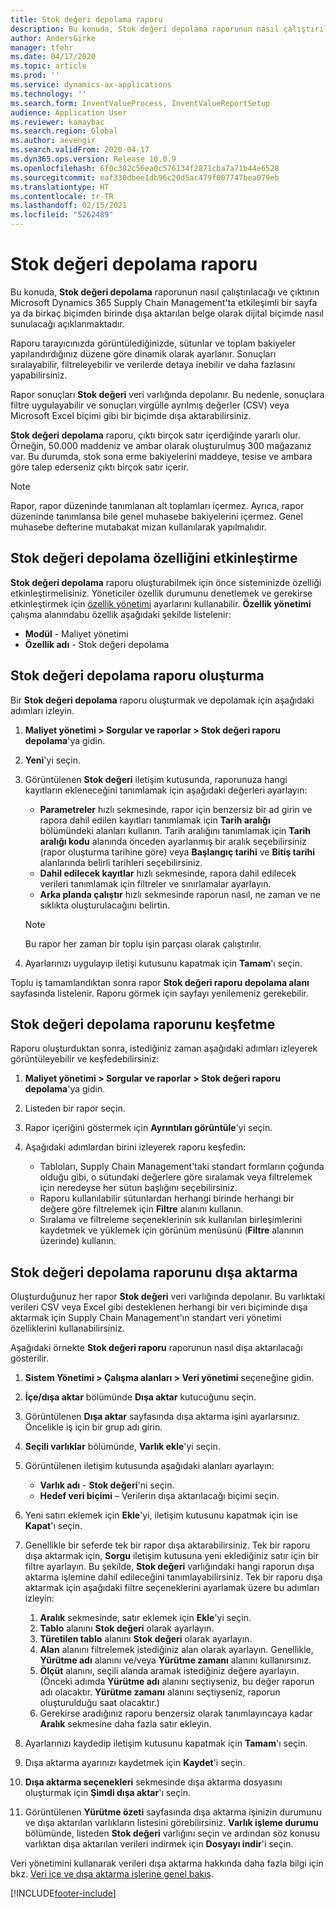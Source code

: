 ```yaml
---
title: Stok değeri depolama raporu
description: Bu konuda, Stok değeri depolama raporunun nasıl çalıştırılacağı ve çıktının Microsoft Dynamics 365 Supply Chain Management'ta etkileşimli bir sayfa ya da birkaç biçimden birinde dışa aktarılan belge olarak dijital biçimde nasıl sunulacağı açıklanmaktadır.
author: AndersGirke
manager: tfehr
ms.date: 04/17/2020
ms.topic: article
ms.prod: ''
ms.service: dynamics-ax-applications
ms.technology: ''
ms.search.form: InventValueProcess, InventValueReportSetup
audience: Application User
ms.reviewer: kamaybac
ms.search.region: Global
ms.author: aevengir
ms.search.validFrom: 2020-04-17
ms.dyn365.ops.version: Release 10.0.9
ms.openlocfilehash: 6f0c382c56ea0c576134f2871cba7a71b44e6528
ms.sourcegitcommit: eaf330dbee1db96c20d5ac479f007747bea079eb
ms.translationtype: HT
ms.contentlocale: tr-TR
ms.lasthandoff: 02/15/2021
ms.locfileid: "5262489"
---
```

# <a name="inventory-value-storage-report"></a>Stok değeri depolama raporu

Bu konuda, **Stok değeri depolama** raporunun nasıl çalıştırılacağı ve çıktının Microsoft Dynamics 365 Supply Chain Management'ta etkileşimli bir sayfa ya da birkaç biçimden birinde dışa aktarılan belge olarak dijital biçimde nasıl sunulacağı açıklanmaktadır.

Raporu tarayıcınızda görüntülediğinizde, sütunlar ve toplam bakiyeler yapılandırdığınız düzene göre dinamik olarak ayarlanır. Sonuçları sıralayabilir, filtreleyebilir ve verilerde detaya inebilir ve daha fazlasını yapabilirsiniz.

Rapor sonuçları **Stok değeri** veri varlığında depolanır. Bu nedenle, sonuçlara filtre uygulayabilir ve sonuçları virgülle ayrılmış değerler (CSV) veya Microsoft Excel biçimi gibi bir biçimde dışa aktarabilirsiniz.

**Stok değeri depolama** raporu,  çıktı birçok satır içerdiğinde yararlı olur. Örneğin, 50.000 maddeniz ve ambar olarak oluşturulmuş 300 mağazanız var. Bu durumda, stok sona erme bakiyelerini maddeye, tesise ve ambara göre talep ederseniz çıktı birçok satır içerir.

> [!NOTE]
> Rapor, rapor düzeninde tanımlanan alt toplamları içermez. Ayrıca, rapor düzeninde tanımlansa bile genel muhasebe bakiyelerini içermez. Genel muhasebe defterine mutabakat mizan kullanılarak yapılmalıdır.

## <a name="turn-on-the-inventory-value-storage-feature"></a>Stok değeri depolama özelliğini etkinleştirme

**Stok değeri depolama** raporu oluşturabilmek için önce sisteminizde özelliği etkinleştirmelisiniz. Yöneticiler özellik durumunu denetlemek ve gerekirse etkinleştirmek için [özellik yönetimi](../../fin-ops-core/fin-ops/get-started/feature-management/feature-management-overview.md) ayarlarını kullanabilir. **Özellik yönetimi** çalışma alanındabu özellik aşağıdaki şekilde listelenir:

- **Modül** - Maliyet yönetimi
- **Özellik adı** - Stok değeri depolama

## <a name="generate-an-inventory-value-storage-report"></a>Stok değeri depolama raporu oluşturma

Bir **Stok değeri depolama** raporu oluşturmak ve depolamak için aşağıdaki adımları izleyin.

1. **Maliyet yönetimi \> Sorgular ve raporlar \> Stok değeri raporu depolama**'ya gidin.
1. **Yeni**'yi seçin.
1. Görüntülenen **Stok değeri** iletişim kutusunda, raporunuza hangi kayıtların ekleneceğini tanımlamak için aşağıdaki değerleri ayarlayın:

    - **Parametreler** hızlı sekmesinde, rapor için benzersiz bir ad girin ve rapora dahil edilen kayıtları tanımlamak için **Tarih aralığı** bölümündeki alanları kullanın. Tarih aralığını tanımlamak için **Tarih aralığı kodu** alanında önceden ayarlanmış bir aralık seçebilirsiniz (rapor oluşturma tarihine göre) veya **Başlangıç tarihi** ve **Bitiş tarihi** alanlarında belirli tarihleri seçebilirsiniz.
    - **Dahil edilecek kayıtlar** hızlı sekmesinde, rapora dahil edilecek verileri tanımlamak için filtreler ve sınırlamalar ayarlayın.
    - **Arka planda çalıştır** hızlı sekmesinde raporun nasıl, ne zaman ve ne sıklıkta oluşturulacağını belirtin.

    > [!NOTE]
    > Bu rapor her zaman bir toplu işin parçası olarak çalıştırılır.

1. Ayarlarınızı uygulayıp iletişi kutusunu kapatmak için **Tamam**'ı seçin.

Toplu iş tamamlandıktan sonra rapor **Stok değeri raporu depolama alanı** sayfasında listelenir. Raporu görmek için sayfayı yenilemeniz gerekebilir.

## <a name="explore-an-inventory-value-storage-report"></a>Stok değeri depolama raporunu keşfetme

Raporu oluşturduktan sonra, istediğiniz zaman aşağıdaki adımları izleyerek görüntüleyebilir ve keşfedebilirsiniz:

1. **Maliyet yönetimi \> Sorgular ve raporlar \> Stok değeri raporu depolama**'ya gidin.
1. Listeden bir rapor seçin.
1. Rapor içeriğini göstermek için **Ayrıntıları görüntüle**'yi seçin.
1. Aşağıdaki adımlardan birini izleyerek raporu keşfedin:

    - Tabloları, Supply Chain Management'taki standart formların çoğunda olduğu gibi, o sütundaki değerlere göre sıralamak veya filtrelemek için neredeyse her sütun başlığını seçebilirsiniz.
    - Raporu kullanılabilir sütunlardan herhangi birinde herhangi bir değere göre filtrelemek için **Filtre** alanını kullanın.
    - Sıralama ve filtreleme seçeneklerinin sık kullanılan birleşimlerini kaydetmek ve yüklemek için görünüm menüsünü (**Filtre** alanının üzerinde) kullanın.

## <a name="export-an-inventory-value-storage-report"></a>Stok değeri depolama raporunu dışa aktarma

Oluşturduğunuz her rapor **Stok değeri** veri varlığında depolanır. Bu varlıktaki verileri CSV veya Excel gibi desteklenen herhangi bir veri biçiminde dışa aktarmak için Supply Chain Management'ın standart veri yönetimi özelliklerini kullanabilirsiniz.

Aşağıdaki örnekte **Stok değeri raporu** raporunun nasıl dışa aktarılacağı gösterilir.

1. **Sistem Yönetimi \> Çalışma alanları \> Veri yönetimi** seçeneğine gidin.
1. **İçe/dışa aktar** bölümünde **Dışa aktar** kutucuğunu seçin. 
1. Görüntülenen **Dışa aktar** sayfasında dışa aktarma işini ayarlarsınız. Öncelikle iş için bir grup adı girin.
1. **Seçili varlıklar** bölümünde, **Varlık ekle**'yi seçin.
1. Görüntülenen iletişim kutusunda aşağıdaki alanları ayarlayın:

    - **Varlık adı** - **Stok değeri**'ni seçin.
    - **Hedef veri biçimi** – Verilerin dışa aktarılacağı biçimi seçin.

1. Yeni satırı eklemek için **Ekle**'yi, iletişim kutusunu kapatmak için ise **Kapat**'ı seçin.
1. Genellikle bir seferde tek bir rapor dışa aktarabilirsiniz. Tek bir raporu dışa aktarmak için, **Sorgu** iletişim kutusuna yeni eklediğiniz satır için bir filtre ayarlayın. Bu şekilde, **Stok değeri** varlığındaki hangi raporun dışa aktarma işlemine dahil edileceğini tanımlayabilirsiniz. Tek bir raporu dışa aktarmak için aşağıdaki filtre seçeneklerini ayarlamak üzere bu adımları izleyin:

    1. **Aralık** sekmesinde, satır eklemek için **Ekle**'yi seçin.
    2. **Tablo** alanını **Stok değeri** olarak ayarlayın.
    3. **Türetilen tablo** alanını **Stok değeri** olarak ayarlayın.
    4. **Alan** alanını filtrelemek istediğiniz alan olarak ayarlayın. Genellikle, **Yürütme adı** alanını ve/veya **Yürütme zamanı** alanını kullanırsınız.
    5. **Ölçüt** alanını, seçili alanda aramak istediğiniz değere ayarlayın. (Önceki adımda **Yürütme adı** alanını seçtiyseniz, bu değer raporun adı olacaktır. **Yürütme zamanı** alanını seçtiyseniz, raporun oluşturulduğu saat olacaktır.)
    6. Gerekirse aradığınız raporu benzersiz olarak tanımlayıncaya kadar **Aralık** sekmesine daha fazla satır ekleyin.

1. Ayarlarınızı kaydedip iletişim kutusunu kapatmak için **Tamam**'ı seçin.
1. Dışa aktarma ayarınızı kaydetmek için **Kaydet**'i seçin.
1. **Dışa aktarma seçenekleri** sekmesinde dışa aktarma dosyasını oluşturmak için **Şimdi dışa aktar**'ı seçin.
1. Görüntülenen **Yürütme özeti** sayfasında dışa aktarma işinizin durumunu ve dışa aktarılan varlıkların listesini görebilirsiniz. **Varlık işleme durumu** bölümünde,  listeden **Stok değeri** varlığını seçin ve ardından söz konusu varlıktan dışa aktarılan verileri indirmek için **Dosyayı indir**'i seçin.

Veri yönetimini kullanarak verileri dışa aktarma hakkında daha fazla bilgi için bkz. [Veri içe ve dışa aktarma işlerine genel bakış](../../fin-ops-core/dev-itpro/data-entities/data-import-export-job.md).


[!INCLUDE[footer-include](../../includes/footer-banner.md)]